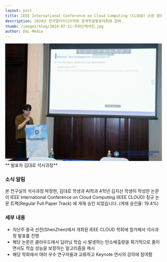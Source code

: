 ```yaml
---
layout: post 
title: IEEE International Conference on Cloud Computing (CLOUD) 논문 발표
description: 2024년 한국멀티미디어학회 춘계학술발표대회에 참여.
thumb: /images/blog/2024-07-11-학회단체사진.jpg
author: DSL-Media
---
```

![멀티미디어](/images/blog/2024-07-11-발표사진.jpg)  
** 발표자 김대로 석사과정**

### 소식 알림

본 연구실의 석사과정 박정현, 김대로 학생과 AI학과 4학년 김지선 학생이 작성한 논문이 IEEE International Conference on Cloud Computing (IEEE CLOUD) 정규 논문 트랙(Regular Full Paper Track) 에 게재 승인 되었습니다.  (게재 승인율: 19.4%)


### 세부 내용

- 지난주 중국 선전(ShenZhen)에서 개최된 IEEE CLOUD 학회에 참가해서 석사과정 발표를 진행
- 해당 논문은 클라우드에서 딥러닝 학습 시 발생하는 탄소배출량을 획기적으로 줄이면서도 학습 성능을 보장하는 알고리즘을 제시
- 해당 학회에서 여러 우수 연구자들과 교류하고 Keynote 연사의 강의에 참여함

